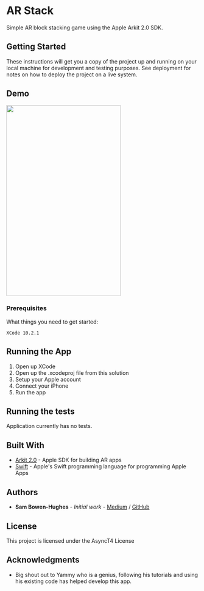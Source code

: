 # AR Stack

Simple AR block stacking game using the Apple Arkit 2.0 SDK.

## Getting Started

These instructions will get you a copy of the project up and running on your local machine for development and testing purposes. See deployment for notes on how to deploy the project on a live system.

## Demo

<div>
    <img src="demo1.gif" width="300" height="500" />
</div>


### Prerequisites

What things you need to get started:

```
XCode 10.2.1
```
## Running the App
1. Open up XCode
2. Open up the .xcodeproj file from this solution
3. Setup your Apple account
4. Connect your iPhone
5. Run the app

## Running the tests

Application currently has no tests.

## Built With

* [Arkit 2.0](https://developer.apple.com/arkit/) - Apple SDK for building AR apps
* [Swift](https://developer.apple.com/swift/) - Apple's Swift programming language for programming Apple Apps


## Authors

* **Sam Bowen-Hughes** - *Initial work* - [Medium](https://medium.com/@sambowenhughes) / [GitHub](https://github.com/sambowenhughes)


## License

This project is licensed under the AsyncT4 License

## Acknowledgments

* Big shout out to Yammy who is a genius, following his tutorials and using his existing code has helped develop this app.
